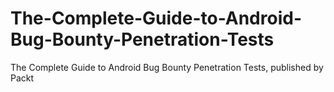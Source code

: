 # The-Complete-Guide-to-Android-Bug-Bounty-Penetration-Tests
The Complete Guide to Android Bug Bounty Penetration Tests, published by Packt
